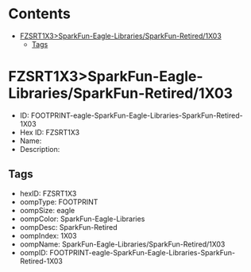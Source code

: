 



Contents
========

* [FZSRT1X3>SparkFun-Eagle-Libraries/SparkFun-Retired/1X03](#fzsrt1x3sparkfun-eagle-librariessparkfun-retired1x03)
	* [Tags](#tags)

# FZSRT1X3>SparkFun-Eagle-Libraries/SparkFun-Retired/1X03

- ID: FOOTPRINT-eagle-SparkFun-Eagle-Libraries-SparkFun-Retired-1X03
- Hex ID: FZSRT1X3
- Name: 
- Description: 

## Tags

- hexID: FZSRT1X3
- oompType: FOOTPRINT
- oompSize: eagle
- oompColor: SparkFun-Eagle-Libraries
- oompDesc: SparkFun-Retired
- oompIndex: 1X03
- oompName: SparkFun-Eagle-Libraries/SparkFun-Retired/1X03
- oompID: FOOTPRINT-eagle-SparkFun-Eagle-Libraries-SparkFun-Retired-1X03
